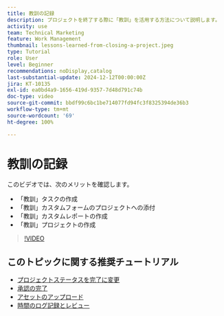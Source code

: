 ```yaml
---
title: 教訓の記録
description: プロジェクトを終了する際に「教訓」を活用する方法について説明します。
activity: use
team: Technical Marketing
feature: Work Management
thumbnail: lessons-learned-from-closing-a-project.jpeg
type: Tutorial
role: User
level: Beginner
recommendations: noDisplay,catalog
last-substantial-update: 2024-12-12T00:00:00Z
jira: KT-10135
exl-id: ea0bd4a9-1656-419d-9357-7d48d791c74b
doc-type: video
source-git-commit: bbdf99c6bc1be714077fd94fc3f8325394de36b3
workflow-type: tm+mt
source-wordcount: '69'
ht-degree: 100%

---
```


# 教訓の記録

このビデオでは、次のメリットを確認します。

* 「教訓」タスクの作成
* 「教訓」カスタムフォームのプロジェクトへの添付
* 「教訓」カスタムレポートの作成
* 「教訓」プロジェクトの作成

>[!VIDEO](https://video.tv.adobe.com/v/3441013/?quality=12&learn=on&enablevpops=1&captions=jpn)

## このトピックに関する推奨チュートリアル

* [プロジェクトステータスを完了に変更](/help/manage-work/projects/change-the-project-status.md)
* [承認の完了](/help/manage-work/close-a-project/complete-approvals.md)
* [アセットのアップロード](/help/manage-work/close-a-project/upload-assets.md)
* [時間のログ記録とレビュー](/help/manage-work/close-a-project/log-and-review-hours.md)
